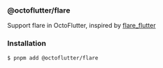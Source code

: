 ### @octoflutter/flare

Support flare in OctoFlutter, inspired by [flare_flutter](https://pub.dev/packages/flare_flutter)

### Installation

```bash
$ pnpm add @octoflutter/flare
```
